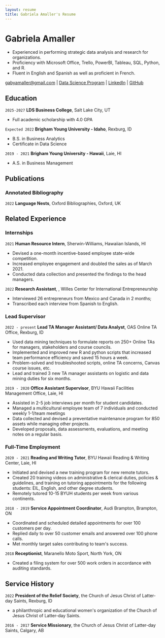 ```yaml
---
layout: resume
title: Gabriela Amaller's Resume
---
```

# Gabriela Amaller
- Experienced in performing strategic data analysis and research for organizations.
- Proficiency with Microsoft Office, Trello, PowerBI, Tableau, SQL, Python, and R.
- Fluent in English and Spanish as well as proficient in French.


<div id="webaddress">
<a href="gabyamaller@gmail.com">gabyamaller@gmail.com</a>
| <a href="https://byuidatascience.github.io/development.html">Data Science Program</a>
| <a href="http://www.linkedin.com/in/gabriela-amaller">LinkedIn</a>
| <a href="https://github.com/gabyamaller">GitHub</a>
</div>

<!-- https://www.monique.tech/the-art-of-markdown -->

## Education

`2025-2027`
__LDS Business College__, Salt Lake City, UT

- Full academic scholarship with 4.0 GPA

`Expected 2022`
__Brigham Young University - Idaho__, Rexburg, ID

- B.S. in Business Analytics 
- Certificate in Data Science

`2019 - 2021`
__Brigham Young University - Hawaii__, Laie, HI

- A.S. in Business Management

## Publications 

### Annotated Bibliography

`2022` 
__Language Nests__, Oxford Bibliographies, Oxford, UK

## Related Experience

### Internships

`2021`
__Human Resource Intern__, Sherwin-Williams, Hawaiian Islands, HI

- Devised a one-month incentive-based employee state-wide competition.
- Increased employee engagement and doubled the sales as of March 2021.
- Conducted data collection and presented the findings to the head managers.

`2022`
__Research Assistant__, , Willes Center for International Entrepreneurship

- Interviewed 26 entrepreneurs from Mexico and Canada in 2 months; 
- Transcribed each interview from Spanish to English.

### Lead Supervisor 

`2022 - present`
__Lead TA Manager Assistant/ Data Analyst__, OAS Online TA Office, Rexburg, ID

- Used data mining techniques to formulate reports on 250+ Online TAs for managers, stakeholders and course councils.
- Implemented and improved new R and python scripts that increased team performance efficiency and saved 15 hours a week.
- Problem-solved and troubleshooted scripts, online TA concerns, Canvas course issues, etc.
- Lead and trained 3 new TA manager assistants on logistic and data mining duties for six months.

`2019 - 2020`
__Office Assistant Supervisor__, BYU Hawaii Facilities Management Office, Laie, HI

- Assisted in 2-5 job interviews per month for student candidates.
- Managed a multicultural employee team of 7 individuals and conducted weekly 1-1/team meetings
- Data collected and devised a preventative maintenance program for 850 assets while managing other projects.
- Developed proposals, data assessments, evaluations, and meeting notes on a regular basis. 

### Full-Time Employment

`2020 - 2021`
__Reading and Writing Tutor__, BYU Hawaii Reading & Writing Center, Laie, HI

- Initiated and devised a new training program for new remote tutors.
- Created 20 training videos on administrative & clerical duties, policies & guidelines, and training on tutoring appointments for the following students: EIL, English, and other degree students.
- Remotely tutored 10-15 BYUH students per week from various continents.

`2018 - 2019`
__Service Appointment Coordinator__, Audi Brampton, Brampton, ON 

- Coordinated and scheduled detailed appointments for over 100 customers per day.
- Replied daily to over 50 customer emails and answered over 100 phone calls.
- Met monthly target sales contributing to team's success. 

`2018`
__Receptionist__, Maranello Moto Sport, North York, ON

- Created a filing system for over 500 work orders in accordance with auditing standards.

## Service History

`2022`
__President of the Relief Society__, the Church of Jesus Christ of Latter-day Saints, Rexburg, ID

- a philanthropic and educational women's organization of the Church of Jesus Christ of Latter-day Saints. 

`2016 - 2017`
__Service Missionary__, the Church of Jesus Christ of Latter-day Saints, Calgary, AB



<!-- ### Footer

Last updated: May 2013 -->


